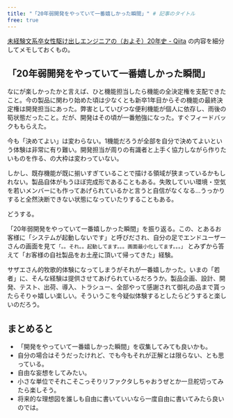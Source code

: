 ```yaml
---
title: "「20年弱開発をやっていて一番嬉しかった瞬間」" # 記事のタイトル
free: true
---
```


[未経験文系卒女性駆け出しエンジニアの（およそ）20年史 - Qiita](https://qiita.com/e99h2121/items/5eefe618e97ba0e6df70) の内容を細分してメモしておくもの。

## 「20年弱開発をやっていて一番嬉しかった瞬間」

なにが楽しかったかと言えば、ひと機能担当したら機能の全決定権を支配できたこと。今の製品に関わり始めた頃は少なくとも新卒1年目からその機能の最終決定権は開発担当にあった。弊害としていびつな便利機能が個人に依存し、雨後の筍状態だったこと。だが、開発はその頃が一番勉強になった。すぐフィードバックももらえた。

今も「決めてよい」は変わらない。1機能だろうが全部を自分で決めてよいという体験は非常に有り難い。開発担当が周りの有識者と上手く協力しながら作りたいものを作る、の大枠は変わっていない。

しかし、既存機能が既に揃いすぎていることで描ける領域が狭まっているかもしれない。製品自体がもうほぼ完成形であることもある。失敗していい環境・空気を若いメンバーにも作ってあげられているかと言うと自信がなくなる...うっかりすると全然決断できない状態になっていたりすることもある。

どうする。

「20年弱開発をやっていて一番嬉しかった瞬間」を振り返る。この、とあるお客様に「システムが起動しないです」と呼びだされ、自分の足でエンドユーザーさんの画面を見て`「。。それ。。起動してます。。。画面最小化してます。。。」` とみずから答えて「お客様の自社製品をお土産に頂いて帰ってきた」経験。

サザエさん的牧歌的体験になってしまうがそれが一番嬉しかった。いまの「若者」に、そんな経験は提供させてあげられているだろうか。製品企画、設計、開発、テスト、出荷、導入、トラシュー、全部やって感謝されて御礼の品まで貰ったらそりゃ嬉しい楽しい。そういうこを今疑似体験するとしたらどうすると楽しいのだろう。

## まとめると

- 「開発をやっていて一番嬉しかった瞬間」を収集してみても良いかも。
- 自分の場合はそうだったけれど、でも今もそれが正解とは限らない、とも思っている。
- 自由な妄想をしてみたい。
- 小さな単位でそれこそこっそりリファクタしちゃおうぜとか一旦舵切ってみたら楽しそう。
- 将来的な理想図を誰しも自由に書いていいなら一度自由に書いてみたら良いのでは。
